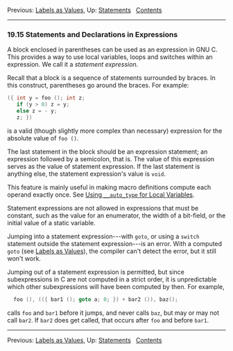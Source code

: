 Previous: [Labels as Values](Labels-as-Values.md), Up:
[Statements](Statements.md)  
[Contents](index.md#SEC_Contents "Table of contents")  

------------------------------------------------------------------------


### 19.15 Statements and Declarations in Expressions 


A block enclosed in parentheses can be used as an expression in GNU C.
This provides a way to use local variables, loops and switches within an
expression. We call it a *statement expression*.

Recall that a block is a sequence of statements surrounded by braces. In
this construct, parentheses go around the braces. For example:

``` C
({ int y = foo (); int z;
   if (y > 0) z = y;
   else z = - y;
   z; })
```

is a valid (though slightly more complex than necessary) expression for
the absolute value of `foo ()`.

The last statement in the block should be an expression statement; an
expression followed by a semicolon, that is. The value of this
expression serves as the value of statement expression. If the last
statement is anything else, the statement expression's value is `void`.

This feature is mainly useful in making macro definitions compute each
operand exactly once. See [Using `__auto_type` for Local
Variables](Macros-and-Auto-Type.md).

Statement expressions are not allowed in expressions that must be
constant, such as the value for an enumerator, the width of a bit-field,
or the initial value of a static variable.

Jumping into a statement expression---with `goto`, or using a `switch`
statement outside the statement expression---is an error. With a
computed `goto` (see [Labels as Values](Labels-as-Values.md)), the
compiler can't detect the error, but it still won't work.

Jumping out of a statement expression is permitted, but since
subexpressions in C are not computed in a strict order, it is
unpredictable which other subexpressions will have been computed by
then. For example,

``` C
  foo (), (({ bar1 (); goto a; 0; }) + bar2 ()), baz();
```

calls `foo` and `bar1` before it jumps, and never calls `baz`, but may
or may not call `bar2`. If `bar2` does get called, that occurs after
`foo` and before `bar1`.

------------------------------------------------------------------------

Previous: [Labels as Values](Labels-as-Values.md), Up:
[Statements](Statements.md)  
[Contents](index.md#SEC_Contents "Table of contents")  
